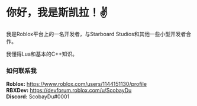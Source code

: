 <h1>你好，我是斯凯拉！✌</h1>

我是Roblox平台上的一名开发者，与Starboard Studios和其他一些小型开发者合作。

我懂得Lua和基本的C++知识。

<h3>如何联系我</h3>

**Roblox:** https://www.roblox.com/users/1144151130/profile <br/>
**RBXDev:** https://devforum.roblox.com/u/ScobayDu <br/>
**Discord:** ScobayDu#0001
